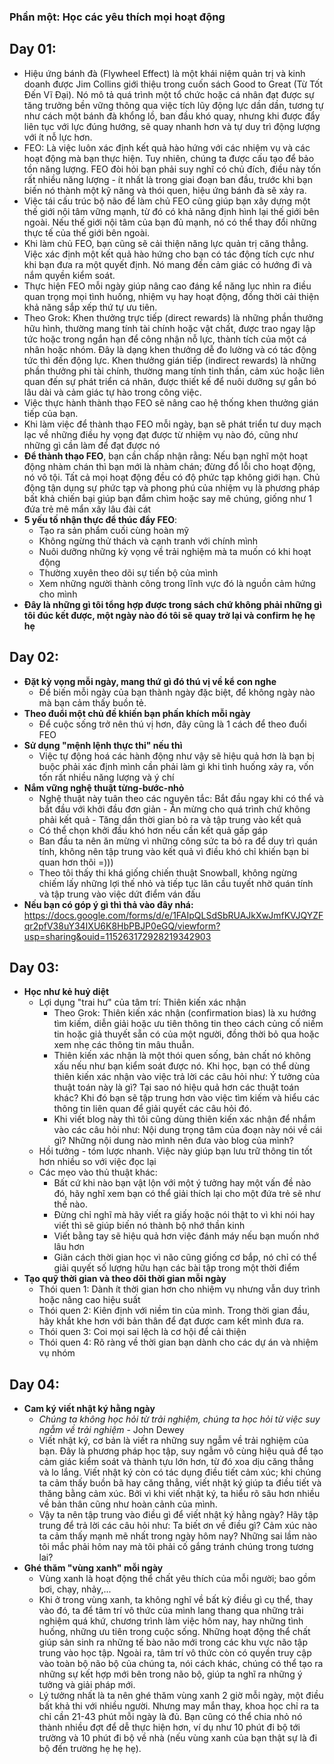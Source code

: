 ### Phần một: Học các yêu thích mọi hoạt động

## Day 01:
- Hiệu ứng bánh đà (Flywheel Effect) là một khái niệm quản trị và kinh doanh được Jim Collins giới thiệu trong cuốn sách Good to Great (Từ Tốt Đến Vĩ Đại). Nó mô tả quá trình một tổ chức hoặc cá nhân đạt được sự tăng trưởng bền vững thông qua việc tích lũy động lực dần dần, tương tự như cách một bánh đà khổng lồ, ban đầu khó quay, nhưng khi được đẩy liên tục với lực đúng hướng, sẽ quay nhanh hơn và tự duy trì động lượng với ít nỗ lực hơn.
- FEO: Là việc luôn xác định kết quả hào hứng với các nhiệm vụ và các hoạt động mà bạn thực hiện. Tuy nhiên, chúng ta được cấu tạo để bảo tồn năng lượng. FEO đòi hỏi bạn phải suy nghĩ có chủ đích, điều này tốn rất nhiều năng lượng - ít nhất là trong giai đoạn ban đầu, trước khi bạn biến nó thành một kỹ năng và thói quen, hiệu ứng bánh đà sẽ xảy ra.
- Việc tái cấu trúc bộ não để làm chủ FEO cũng giúp bạn xây dựng một thế giới nội tâm vững mạnh, từ đó có khả năng định hình lại thế giới bên ngoài. Nếu thế giới nội tâm của bạn đủ mạnh, nó có thể thay đổi những thực tế của thế giới bên ngoài.
- Khi làm chủ FEO, bạn cũng sẽ cải thiện năng lực quản trị căng thẳng. Việc xác định một kết quả hào hứng cho bạn có tác động tích cực như khi bạn đưa ra một quyết định. Nó mang đến cảm giác có hướng đi và nắm quyền kiểm soát.
- Thực hiện FEO mỗi ngày giúp nâng cao đáng kể năng lục nhìn ra điều quan trọng mọi tình huống, nhiệm vụ hay hoạt động, đồng thời cải thiện khả năng sắp xếp thứ tự ưu tiên.
- Theo Grok: Khen thưởng trực tiếp (direct rewards) là những phần thưởng hữu hình, thường mang tính tài chính hoặc vật chất, được trao ngay lập tức hoặc trong ngắn hạn để công nhận nỗ lực, thành tích của một cá nhân hoặc nhóm. Đây là dạng khen thưởng dễ đo lường và có tác động tức thì đến động lực. Khen thưởng gián tiếp (indirect rewards) là những phần thưởng phi tài chính, thường mang tính tinh thần, cảm xúc hoặc liên quan đến sự phát triển cá nhân, được thiết kế để nuôi dưỡng sự gắn bó lâu dài và cảm giác tự hào trong công việc.
- Việc thực hành thành thạo FEO sẽ nâng cao hệ thống khen thưởng gián tiếp của bạn.
- Khi làm việc để thành thạo FEO mỗi ngày, bạn sẽ phát triển tư duy mạch lạc về những điều hy vọng đạt được từ nhiệm vụ nào đó, cũng như những gì cần làm để đạt được nó
- **Để thành thạo FEO**, bạn cần chấp nhận rằng: Nếu bạn nghĩ một hoạt động nhàm chán thì bạn mới là nhàm chán; đừng đổ lỗi cho hoạt động, nó vô tội. Tất cả mọi hoạt động đều có độ phức tạp không giới hạn. Chủ động tận dụng sự phức tạp và phong phú của nhiệm vụ là phương pháp bất khả chiến bại giúp bạn đắm chìm hoặc say mê chúng, giống như 1 đứa trẻ mê mẩn xây lâu đài cát
- **5 yếu tố nhận thực để thúc đẩy FEO**:
    -  Tạo ra sản phẩm cuối cùng hoàn mỹ
    -  Không ngừng thử thách và cạnh tranh với chính mình
    -  Nuôi dưỡng những kỳ vọng về trải nghiệm mà ta muốn có khi hoạt động
    -  Thường xuyên theo dõi sự tiến bộ của mình
    -  Xem những người thành công trong lĩnh vực đó là nguồn cảm hứng cho mình
- **Đây là những gì tôi tổng hợp được trong sách chứ không phải những gì tôi đúc kết được, một ngày nào đó tôi sẽ quay trở lại và confirm hẹ hẹ hẹ**

## Day 02:
- **Đặt kỳ vọng mỗi ngày, mang thứ gì đó thú vị về kể con nghe**
    - Để biến mỗi ngày của bạn thành ngày đặc biệt, để không ngày nào mà bạn cảm thấy buồn tẻ.
- **Theo đuổi một chủ đề khiến bạn phấn khích mỗi ngày**
    - Để cuộc sống trở nên thú vị hơn, đây cũng là 1 cách để theo đuổi FEO
- **Sử dụng "mệnh lệnh thực thi" nếu thì**
    - Việc tự động hoá các hành động như vậy sẽ hiệu quả hơn là bạn bị buộc phải xác định mình cần phải làm gì khi tình huống xảy ra, vốn tốn rất nhiều năng lượng và ý chí
- **Nắm vững nghệ thuật từng-bước-nhỏ**
    - Nghệ thuật này tuân theo các nguyên tắc: Bắt đầu ngay khi có thể và bắt đầu với khởi đầu đơn giản - Ăn mừng cho quá trình chứ không phải kết quả - Tăng dần thời gian bỏ ra và tập trung vào kết quả
    - Có thể chọn khởi đầu khó hơn nếu cần kết quả gấp gáp
    - Ban đầu ta nên ăn mừng vì những công sức ta bỏ ra để duy trì quán tính, không nên tập trung vào kết quả vì điều khó chỉ khiến bạn bi quan hơn thôi =)))
    - Theo tôi thấy thi khá giống chiến thuật Snowball, không ngừng chiếm lấy những lợi thế nhỏ và tiếp tục lăn cầu tuyết nhờ quán tính và tập trung vào việc dứt điểm ván đấu
- **Nếu bạn có góp ý gì thì thả vào đây nhá:** https://docs.google.com/forms/d/e/1FAIpQLSdSbRUAJkXwJmfKVJQYZFqr2pfV38uY34IXU6K8HbPBJP0eGQ/viewform?usp=sharing&ouid=115263172928219342903

## Day 03:
- **Học như kẻ huỷ diệt**
    - Lợi dụng "trai hư" của tâm trí: Thiên kiến xác nhận
        - Theo Grok: Thiên kiến xác nhận (confirmation bias) là xu hướng tìm kiếm, diễn giải hoặc ưu tiên thông tin theo cách củng cố niềm tin hoặc giả thuyết sẵn có của một người, đồng thời bỏ qua hoặc xem nhẹ các thông tin mâu thuẫn.
        - Thiên kiến xác nhận là một thói quen sống, bản chất nó không xấu nếu như bạn kiểm soát được nó. Khi học, bạn có thể dùng thiên kiến xác nhận vào việc trả lời các câu hỏi như: Ý tưởng của thuật toán này là gì? Tại sao nó hiệu quả hơn các thuật toán khác? Khi đó bạn sẽ tập trung hơn vào việc tìm kiếm và hiểu các thông tin liên quan để giải quyết các câu hỏi đó.
        - Khi viết blog này thì tôi cũng dùng thiên kiến xác nhận để nhắm vào các câu hỏi như: Nội dung trọng tâm của đoạn này nói về cái gì? Những nội dung nào mình nên đưa vào blog của mình?
    -  Hồi tưởng - tóm lược nhanh. Việc này giúp bạn lưu trữ thông tin tốt hơn nhiều so với việc đọc lại
    -  Các mẹo vào thủ thuật khác:
        - Bất cứ khi nào bạn vật lộn với một ý tưởng hay một vấn đề nào đó, hãy nghĩ xem bạn có thể giải thích lại cho một đứa trẻ sẽ như thế nào.
        - Đừng chỉ nghĩ mà hãy viết ra giấy hoặc nói thật to vì khi nói hay viết thì sẽ giúp biến nó thành bộ nhớ thần kinh
        - Viết bằng tay sẽ hiệu quả hơn việc đánh máy nếu bạn muốn nhớ lâu hơn
        - Giãn cách thời gian học vì não cũng giống cơ bắp, nó chỉ có thể giải quyết số lượng hữu hạn các bài tập trong một thời điểm
- **Tạo quỹ thời gian và theo dõi thời gian mỗi ngày**
    - Thói quen 1: Dành ít thời gian hơn cho nhiệm vụ nhưng vẫn duy trình hoặc nâng cao hiệu suất
    - Thói quen 2: Kiên định với niềm tin của mình. Trong thời gian đầu, hãy khắt khe hơn với bản thân để đạt được cam kết mình đưa ra.
    - Thói quen 3: Coi mọi sai lệch là cơ hội để cải thiện
    - Thói quen 4: Rõ ràng về thời gian bạn dành cho các dự án và nhiệm vụ nhóm

## Day 04:
- **Cam ký viết nhật ký hằng ngày**
    - _Chúng ta không học hỏi từ trải nghiệm, chúng ta học hỏi từ việc suy ngẫm về trải nghiệm_ - John Dewey
    - Viết nhật ký, cơ bản là viết ra những suy ngẫm về trải nghiệm của bạn. Đây là phương pháp học tập, suy ngẫm vô cùng hiệu quả để tạo cảm giác kiểm soát và thành tựu lớn hơn, từ đó xoa dịu căng thẳng và lo lắng. Viết nhật ký còn có tác dụng điều tiết cảm xúc; khi chúng ta cảm thấy buồn bã hay căng thẳng, viết nhật ký giúp ta điều tiết và thăng bằng cảm xúc. Bởi vì khi viết nhật ký, ta hiểu rõ sâu hơn nhiều về bản thân cũng như hoàn cảnh của mình.
    - Vậy ta nên tập trung vào điều gì để viết nhật ký hằng ngày? Hãy tập trung để trả lời các câu hỏi như: Ta biết ơn về điều gì? Cảm xúc nào ta cảm thấy mạnh mẽ nhất trong ngày hôm nay? Những sai lầm nào tôi mắc phải hôm nay mà tôi phải cố gắng tránh chúng trong tương lai?
- **Ghé thăm "vùng xanh" mỗi ngày**
    - Vùng xanh là hoạt động thể chất yêu thích của mỗi người; bao gồm bơi, chạy, nhảy,...
    - Khi ở trong vùng xanh, ta không nghĩ về bất kỳ điều gì cụ thể, thay vào đó, ta để tâm trí vô thức của mình lang thang qua những trải nghiệm quá khứ, chương trình làm việc hôm nay, hay những tình huống, những ưu tiên trong cuộc sống. Những hoạt động thể chất giúp sản sinh ra những tế bào não mới trong các khu vực não tập trung vào học tập. Ngoài ra, tâm trí vô thức còn có quyền truy cập vào toàn bộ não bộ của chúng ta, nói cách khác, chúng có thể tạo ra những sự kết hợp mới bên trong não bộ, giúp ta nghĩ ra những ý tưởng và giải pháp mới.
    - Lý tưởng nhất là ta nên ghé thăm vùng xanh 2 giờ mỗi ngày, một điều bất khả thi với nhiều người. Nhưng may mắn thay, khoa học chỉ ra ta chỉ cần 21-43 phút mỗi ngày là đủ. Bạn cũng có thể chia nhỏ nó thành nhiều đợt để dễ thực hiện hơn, ví dụ như 10 phút đi bộ tới trường và 10 phút đi bộ về nhà (nếu vùng xanh của bạn thật sự là đi bộ đến trường hẹ hẹ hẹ).
